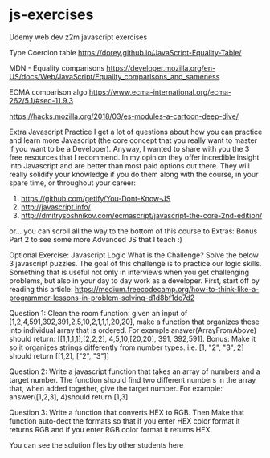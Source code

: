 # js-exercises


Udemy web dev z2m javascript exercises

Type Coercion table
https://dorey.github.io/JavaScript-Equality-Table/

MDN - Equality comparisons
https://developer.mozilla.org/en-US/docs/Web/JavaScript/Equality_comparisons_and_sameness

ECMA comparison algo
https://www.ecma-international.org/ecma-262/5.1/#sec-11.9.3

https://hacks.mozilla.org/2018/03/es-modules-a-cartoon-deep-dive/

Extra Javascript Practice
I get a lot of questions about how you can practice and learn more Javascript (the core concept that you really want to master if you want to be a Developer). Anyway, I wanted to share with you the 3 free resources that I recommend. In my opinion they offer incredible insight into Javascript and are better than most paid options out there. They will really solidify your knowledge if you do them along with the course, in your spare time, or throughout your career:

1. https://github.com/getify/You-Dont-Know-JS
2. http://javascript.info/
3. http://dmitrysoshnikov.com/ecmascript/javascript-the-core-2nd-edition/

or... you can scroll all the way to the bottom of this course to Extras: Bonus Part 2 to see some more Advanced JS that I teach :)




Optional Exercise: Javascript Logic
What is the Challenge?
Solve the below 3 javascript puzzles. The goal of this challenge is to practice our logic skills. Something that is useful not only in interviews when you get challenging problems, but also in your day to day work as a developer. First, start off by reading this article: https://medium.freecodecamp.org/how-to-think-like-a-programmer-lessons-in-problem-solving-d1d8bf1de7d2

Question 1: Clean the room function: given an input of [1,2,4,591,392,391,2,5,10,2,1,1,1,20,20], make a function that organizes these into individual array that is ordered. For example answer(ArrayFromAbove) should return: [[1,1,1,1],[2,2,2], 4,5,10,[20,20], 391, 392,591]. Bonus: Make it so it organizes strings differently from number types. i.e. [1, "2", "3", 2] should return [[1,2], ["2", "3"]]

Question 2: Write a javascript function that takes an array of numbers and a target number. The function should find two different numbers in the array that, when added together, give the target number. For example: answer([1,2,3], 4)should return [1,3]

Question 3: Write a function that converts HEX to RGB. Then Make that function auto-dect the formats so that if you enter HEX color format it returns RGB and if you enter RGB color format it returns HEX.

You can see the solution files by other students here
